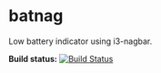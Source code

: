 batnag
======
Low battery indicator using i3-nagbar.

**Build status:** [![Build Status](https://travis-ci.org/monstermunchkin/batnag.svg?branch=master)](https://travis-ci.org/monstermunchkin/batnag)
